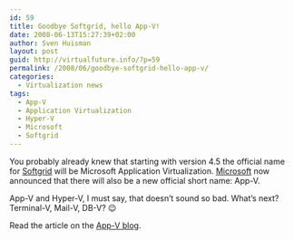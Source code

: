```yaml
---
id: 59
title: Goodbye Softgrid, hello App-V!
date: 2008-06-13T15:27:39+02:00
author: Sven Huisman
layout: post
guid: http://virtualfuture.info/?p=59
permalink: /2008/06/goodbye-softgrid-hello-app-v/
categories:
  - Virtualization news
tags:
  - App-V
  - Application Virtualization
  - Hyper-V
  - Microsoft
  - Softgrid
---
```

You probably already knew that starting with version 4.5 the official name for <a title="Softgrid" href="http://www.microsoft.com/systemcenter/softgrid/default.mspx" target="_blank">Softgrid</a> will be Microsoft Application Virtualization. <a title="Microsoft" href="http://www.microsoft.com" target="_blank">Microsoft</a> now announced that there will also be a new official short name: App-V.

App-V and Hyper-V, I must say, that doesn&#8217;t sound so bad. What&#8217;s next? Terminal-V, Mail-V, DB-V? 😉

Read the article on the <a title="App-V blog" href="http://blogs.technet.com/softgrid/archive/2008/06/12/a-farewell-to-softgrid.aspx" target="_blank">App-V blog</a>.
